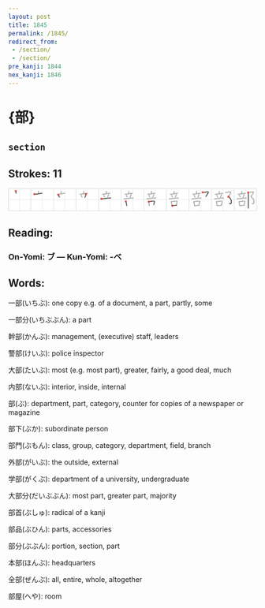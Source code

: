 ```yaml
---
layout: post
title: 1845
permalink: /1845/
redirect_from:
 - /section/
 - /section/
pre_kanji: 1844
nex_kanji: 1846
---
```


# {部}

## `section`

## Strokes: 11

<div class="stroke"><img src="../images/E983A8.png" /></div>

## Reading:

### On-Yomi: ブ &mdash; Kun-Yomi: -べ

## Words:

一部(いちぶ): one copy e.g. of a document, a part, partly, some

一部分(いちぶぶん): a part

幹部(かんぶ): management, (executive) staff, leaders

警部(けいぶ): police inspector

大部(たいぶ): most (e.g. most part), greater, fairly, a good deal, much

内部(ないぶ): interior, inside, internal

部(ぶ): department, part, category, counter for copies of a newspaper or magazine

部下(ぶか): subordinate person

部門(ぶもん): class, group, category, department, field, branch

外部(がいぶ): the outside, external

学部(がくぶ): department of a university, undergraduate

大部分(だいぶぶん): most part, greater part, majority

部首(ぶしゅ): radical of a kanji

部品(ぶひん): parts, accessories

部分(ぶぶん): portion, section, part

本部(ほんぶ): headquarters

全部(ぜんぶ): all, entire, whole, altogether

部屋(へや): room
